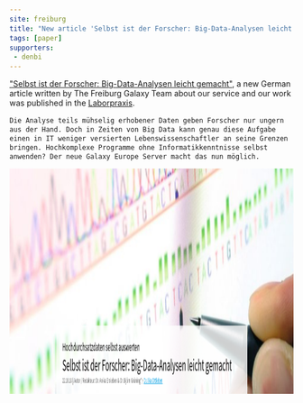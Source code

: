 ```yaml
---
site: freiburg
title: "New article 'Selbst ist der Forscher: Big-Data-Analysen leicht gemacht'"
tags: [paper]
supporters:
 - denbi
---
```



["Selbst ist der Forscher: Big-Data-Analysen leicht gemacht"](https://www.laborpraxis.vogel.de/selbst-ist-der-forscher-big-data-analysen-leicht-gemacht-a-768506),
a new German article written by The Freiburg Galaxy Team about our service and our work was published in the [Laborpraxis](https://www.laborpraxis.vogel.de).

```
Die Analyse teils mühselig erhobener Daten geben Forscher nur ungern aus der Hand. Doch in Zeiten von Big Data kann genau diese Aufgabe einen in IT weniger versierten Lebenswissenschaftler an seine Grenzen bringen. Hochkomplexe Programme ohne Informatikkenntnisse selbst anwenden? Der neue Galaxy Europe Server macht das nun möglich.
```

<img src="/assets/media/laborpraxis.png" height="400px" alt="Article in Laborpraxis" />
